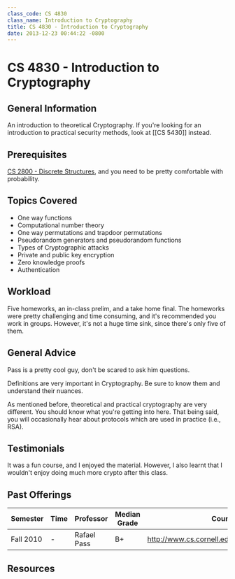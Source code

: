 ```yaml
---
class_code: CS 4830
class_name: Introduction to Cryptography
title: CS 4830 - Introduction to Cryptography
date: 2013-12-23 00:44:22 -0800
---
```

# CS 4830 - Introduction to Cryptography

## General Information
An introduction to theoretical Cryptography. If you're looking for an introduction to practical security methods, look at [[CS 5430]] instead.

## Prerequisites
[CS 2800 - Discrete Structures](https://github.com/mrkev/Official-CS-Wiki/blob/master/classes/CS2800.md), and you need to be pretty comfortable with probability.

## Topics Covered
 - One way functions
 - Computational number theory
 - One way permutations and trapdoor permutations
 - Pseudorandom generators and pseudorandom functions
 - Types of Cryptographic attacks
 - Private and public key encryption
 - Zero knowledge proofs
 - Authentication

## Workload
Five homeworks, an in-class prelim, and a take home final. The homeworks were pretty challenging and time consuming, and it's recommended you work in groups. However, it's not a huge time sink, since there's only five of them.

## General Advice
Pass is a pretty cool guy, don't be scared to ask him questions.

Definitions are very important in Cryptography. Be sure to know them and understand their nuances.

As mentioned before, theoretical and practical cryptography are very different. You should know what you're getting into here. That being said, you will occasionally hear about protocols which are used in practice (i.e., RSA).

## Testimonials
It was a fun course, and I enjoyed the material. However, I also learnt that I wouldn't enjoy doing much more crypto after this class.

## Past Offerings
| Semester | Time | Professor | Median Grade | Course Page |
| --- | --- | --- | --- | --- |
| Fall 2010 | - | Rafael Pass | B+ | http://www.cs.cornell.edu/courses/cs4830/2010fa/ |

## Resources
